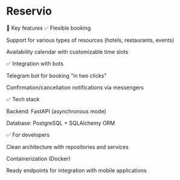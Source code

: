# Reservio

🔹 Key features
✅ Flexible booking

Support for various types of resources (hotels, restaurants, events)

Availability calendar with customizable time slots

✅ Integration with bots

Telegram bot for booking "in two clicks"

Confirmation/cancellation notifications via messengers

✅ Tech stack

Backend: FastAPI (asynchronous mode)

Database: PostgreSQL + SQLAlchemy ORM

✅ For developers

Clean architecture with repositories and services

Containerization (Docker)

Ready endpoints for integration with mobile applications
